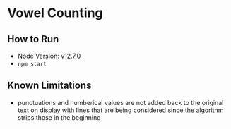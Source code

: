 # Vowel Counting

## How to Run

- Node Version: v12.7.0
- `npm start`

## Known Limitations

- punctuations and numberical values are not added back to the original text on display with lines that are being considered since the algorithm strips those in the beginning